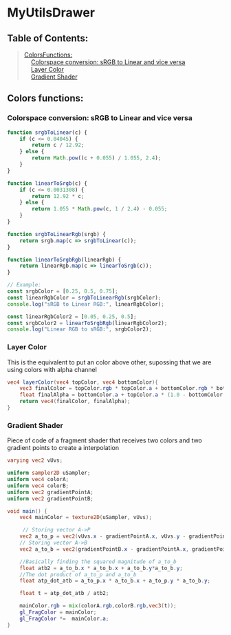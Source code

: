 # MyUtilsDrawer

<a name="table-of-contents"></a>
## Table of Contents:
> [ColorsFunctions:](#colors-functions)  
> &nbsp;&nbsp;&nbsp;&nbsp;[Colorspace conversion: sRGB to Linear and vice versa](#srgb-2-linear)  
> &nbsp;&nbsp;&nbsp;&nbsp;[Layer Color](#layer-color)  
> &nbsp;&nbsp;&nbsp;&nbsp;[Gradient Shader](#gradient-shader)  

<a name="colors-functions"></a>
## Colors functions:

<a name="srgb-2-linear"></a>
### Colorspace conversion: sRGB to Linear and vice versa
```javascript
function srgbToLinear(c) {
    if (c <= 0.04045) {
        return c / 12.92;
    } else {
        return Math.pow((c + 0.055) / 1.055, 2.4);
    }
}

function linearToSrgb(c) {
    if (c <= 0.0031308) {
        return 12.92 * c;
    } else {
        return 1.055 * Math.pow(c, 1 / 2.4) - 0.055;
    }
}

function srgbToLinearRgb(srgb) {
    return srgb.map(c => srgbToLinear(c));
}

function linearToSrgbRgb(linearRgb) {
    return linearRgb.map(c => linearToSrgb(c));
}

// Example:
const srgbColor = [0.25, 0.5, 0.75];
const linearRgbColor = srgbToLinearRgb(srgbColor);
console.log("sRGB to Linear RGB:", linearRgbColor);

const linearRgbColor2 = [0.05, 0.25, 0.5];
const srgbColor2 = linearToSrgbRgb(linearRgbColor2);
console.log("Linear RGB to sRGB:", srgbColor2);
```

<a name="layer-color"></a>
### Layer Color
This is the equivalent to put an color above other, supossing that we are using colors with alpha channel

```glsl
vec4 layerColor(vec4 topColor, vec4 bottomColor){
    vec3 finalColor = topColor.rgb * topColor.a + bottomColor.rgb * bottomColor.a * (1.0 - topColor.a);
    float finalAlpha = bottomColor.a + topColor.a * (1.0 - bottomColor.a);
    return vec4(finalColor, finalAlpha);
}
```

<a name="gradient-shader"></a>
### Gradient Shader
Piece of code of a fragment shader that receives two colors and two gradient points to create a interpolation
```glsl
varying vec2 vUvs;

uniform sampler2D uSampler;
uniform vec4 colorA;
uniform vec4 colorB;
uniform vec2 gradientPointA;
uniform vec2 gradientPointB;

void main() {
    vec4 mainColor = texture2D(uSampler, vUvs);

     // Storing vector A->P
    vec2 a_to_p = vec2(vUvs.x - gradientPointA.x, vUvs.y - gradientPointA.y);
    // Storing vector A->B
    vec2 a_to_b = vec2(gradientPointB.x - gradientPointA.x, gradientPointB.y - gradientPointA.y);

    //Basically finding the squared magnitude of a_to_b
    float atb2 = a_to_b.x * a_to_b.x + a_to_b.y*a_to_b.y; 
    //The dot product of a_to_p and a_to_b
    float atp_dot_atb = a_to_p.x * a_to_b.x + a_to_p.y * a_to_b.y;

    float t = atp_dot_atb / atb2;

    mainColor.rgb = mix(colorA.rgb,colorB.rgb,vec3(t));
    gl_FragColor = mainColor;
    gl_FragColor *=  mainColor.a;
}
```

